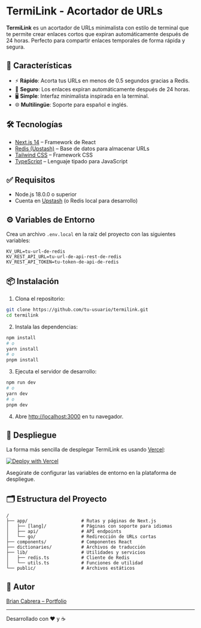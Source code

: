 # TermiLink - Acortador de URLs

**TermiLink** es un acortador de URLs minimalista con estilo de terminal que te permite crear enlaces cortos que expiran automáticamente después de 24 horas. Perfecto para compartir enlaces temporales de forma rápida y segura.

## 🚀 Características

- ⚡️ **Rápido**: Acorta tus URLs en menos de 0.5 segundos gracias a Redis.
- 🔐 **Seguro**: Los enlaces expiran automáticamente después de 24 horas.
- 🖥 **Simple**: Interfaz minimalista inspirada en la terminal.
- 🌐 **Multilingüe**: Soporte para español e inglés.

## 🛠 Tecnologías

- [Next.js 14](https://nextjs.org/) – Framework de React
- [Redis (Upstash)](https://upstash.com/) – Base de datos para almacenar URLs
- [Tailwind CSS](https://tailwindcss.com/) – Framework CSS
- [TypeScript](https://www.typescriptlang.org/) – Lenguaje tipado para JavaScript

## ✅ Requisitos

- Node.js 18.0.0 o superior
- Cuenta en [Upstash](https://upstash.com/) (o Redis local para desarrollo)

## ⚙️ Variables de Entorno

Crea un archivo `.env.local` en la raíz del proyecto con las siguientes variables:

```env
KV_URL=tu-url-de-redis
KV_REST_API_URL=tu-url-de-api-rest-de-redis
KV_REST_API_TOKEN=tu-token-de-api-de-redis
````

## 📦 Instalación

1. Clona el repositorio:

```bash
git clone https://github.com/tu-usuario/termilink.git
cd termilink
```

2. Instala las dependencias:

```bash
npm install
# o
yarn install
# o
pnpm install
```

3. Ejecuta el servidor de desarrollo:

```bash
npm run dev
# o
yarn dev
# o
pnpm dev
```

4. Abre [http://localhost:3000](http://localhost:3000) en tu navegador.

## 🚀 Despliegue

La forma más sencilla de desplegar TermiLink es usando [Vercel](https://vercel.com):

[![Deploy with Vercel](https://vercel.com/button)](https://vercel.com/new/clone?repository-url=https%3A%2F%2Fgithub.com%2Ftu-usuario%2Ftermilink)

Asegúrate de configurar las variables de entorno en la plataforma de despliegue.

## 🗂 Estructura del Proyecto

```
/
├── app/                    # Rutas y páginas de Next.js
│   ├── [lang]/             # Páginas con soporte para idiomas
│   ├── api/                # API endpoints
│   └── go/                 # Redirección de URLs cortas
├── components/             # Componentes React
├── dictionaries/           # Archivos de traducción
├── lib/                    # Utilidades y servicios
│   ├── redis.ts            # Cliente de Redis
│   └── utils.ts            # Funciones de utilidad
└── public/                 # Archivos estáticos
```

## 👤 Autor

[Brian Cabrera – Portfolio](https://briancabrera.com)

---

Desarrollado con ❤️ y ☕
